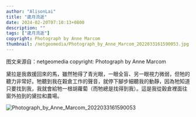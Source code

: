 ```yaml
---
author: "AlisonLai"
title: "歲月流逝"
date: 2024-02-20T07:10:13+0800
description: ""
tags: ["歲月流逝"]
copyright: Photograph by Anne Marcom
thumbnail: /netgeomedia/Photograph_by_Anne_Marcom_2022033161590053.jpg
---
```

图文来源自：netgeomedia  copyright: Photograph by Anne Marcom

黛拉是我救援回來的馬，雖然牠得了青光眼，一眼全盲、另一眼視力微弱，但牠的聽力非常好。牠聽到我在穀倉工作的聲音，就停下腳步細聽我的動靜，因為牠知道只要找到我，我就會給牠一根胡蘿蔔（而牠總是找得到我）。這是我從穀倉裡面往窗外拍到的黛拉和農場。

![Photograph_by_Anne_Marcom_2022033161590053](/netgeomedia/Photograph_by_Anne_Marcom_2022033161590053.jpg)
